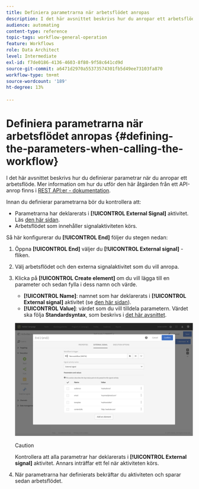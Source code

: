 ```yaml
---
title: Definiera parametrarna när arbetsflödet anropas
description: I det här avsnittet beskrivs hur du anropar ett arbetsflöde med externa parametrar.
audience: automating
content-type: reference
topic-tags: workflow-general-operation
feature: Workflows
role: Data Architect
level: Intermediate
exl-id: f7de0186-4136-4603-8f80-9f58c641cd9d
source-git-commit: a6471d2970a55373574301fb5d49ee73103fa870
workflow-type: tm+mt
source-wordcount: '189'
ht-degree: 13%

---
```


# Definiera parametrarna när arbetsflödet anropas {#defining-the-parameters-when-calling-the-workflow}

I det här avsnittet beskrivs hur du definierar parametrar när du anropar ett arbetsflöde. Mer information om hur du utför den här åtgärden från ett API-anrop finns i [REST API:er - dokumentation](../../api/using/triggering-a-signal-activity.md).

Innan du definierar parametrarna bör du kontrollera att:

* Parametrarna har deklarerats i **[!UICONTROL External Signal]** aktivitet. Läs [den här sidan](../../automating/using/declaring-parameters-external-signal.md).
* Arbetsflödet som innehåller signalaktiviteten körs.

Så här konfigurerar du **[!UICONTROL End]** följer du stegen nedan:

1. Öppna **[!UICONTROL End]** väljer du **[!UICONTROL External signal]** -fliken.
1. Välj arbetsflödet och den externa signalaktivitet som du vill anropa.
1. Klicka på **[!UICONTROL Create element]** om du vill lägga till en parameter och sedan fylla i dess namn och värde.

   * **[!UICONTROL Name]**: namnet som har deklarerats i **[!UICONTROL External signal]** aktivitet (se [den här sidan](../../automating/using/declaring-parameters-external-signal.md)).
   * **[!UICONTROL Value]**: värdet som du vill tilldela parametern. Värdet ska följa **Standardsyntax**, som beskrivs i [det här avsnittet](../../automating/using/advanced-expression-editing.md#standard-syntax).

   ![](assets/extsignal_definingparameters_2.png)

   >[!CAUTION]
   >
   >Kontrollera att alla parametrar har deklarerats i **[!UICONTROL External signal]** aktivitet. Annars inträffar ett fel när aktiviteten körs.

1. När parametrarna har definierats bekräftar du aktiviteten och sparar sedan arbetsflödet.
